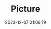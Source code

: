 ---
weight: 1
images:
- /images/edited/88.jpeg
title: Picture
date: 2023-12-07 21:06:19
tags: [luminarneo,work,ILCE-7M3,70.0]
---